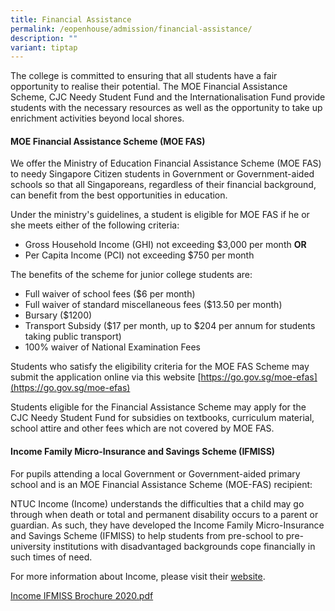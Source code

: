 ```yaml
---
title: Financial Assistance
permalink: /eopenhouse/admission/financial-assistance/
description: ""
variant: tiptap
---
```

The college is committed to ensuring that all students have a fair opportunity to realise their potential. The MOE Financial Assistance Scheme, CJC Needy Student Fund and the Internationalisation Fund provide students with the necessary resources as well as the opportunity to take up enrichment activities beyond local shores.

#### **MOE Financial Assistance Scheme (MOE FAS)**

We offer the Ministry of Education Financial Assistance Scheme (MOE FAS) to needy Singapore Citizen students in Government or Government-aided schools so that all Singaporeans, regardless of their financial background, can benefit from the best opportunities in education.  

  

Under the ministry's guidelines, a student is eligible for MOE FAS if he or she meets either of the following criteria:

  

*   Gross Household Income (GHI) not exceeding $3,000 per month **OR**
*   Per Capita Income (PCI) not exceeding $750 per month

  

The benefits of the scheme for junior college students are:

  

*   Full waiver of school fees ($6 per month)
*   Full waiver of standard miscellaneous fees ($13.50 per month)
*   Bursary ($1200)
*   Transport Subsidy ($17 per month, up to $204 per annum for students taking public transport)
*   100% waiver of National Examination Fees

  

Students who satisfy the eligibility criteria for the MOE FAS Scheme may submit the application online via this website [https://go.gov.sg/moe-efas](https://go.gov.sg/moe-efas)

  

Students eligible for the Financial Assistance Scheme may apply for the CJC Needy Student Fund for subsidies on textbooks, curriculum material, school attire and other fees which are not covered by MOE FAS.

#### **Income Family Micro-Insurance and Savings Scheme (IFMISS)**

For pupils attending a local Government or Government-aided primary school and is an MOE Financial Assistance Scheme (MOE-FAS) recipient:  

  

NTUC Income (Income) understands the difficulties that a child may go through when death or total and permanent disability occurs to a parent or guardian. As such, they have developed the Income Family Micro-Insurance and Savings Scheme (IFMISS) to help students from pre-school to pre-university institutions with disadvantaged backgrounds cope financially in such times of need.

  

For more information about Income, please visit their [website](https://www.income.com.sg/).

[Income IFMISS Brochure 2020.pdf](/files/income%20ifmiss%20brochure%202020.pdf)